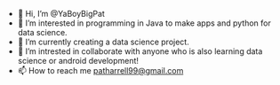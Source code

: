 - 👋 Hi, I’m @YaBoyBigPat
- 👀 I’m interested in programming in Java to make apps and python for data science.
- 🌱 I’m currently creating a data science project.
- 💞️ I’m intrested in collaborate with anyone who is also learning data science or android development!
- 📫 How to reach me patharrell99@gmail.com

<!---
YaBoyBigPat/YaBoyBigPat is a ✨ special ✨ repository because its `README.md` (this file) appears on your GitHub profile.
You can click the Preview link to take a look at your changes.
--->
